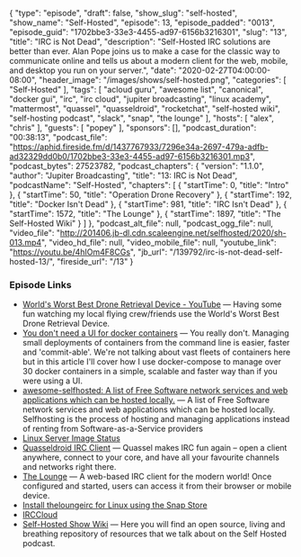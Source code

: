 {
  "type": "episode",
  "draft": false,
  "show_slug": "self-hosted",
  "show_name": "Self-Hosted",
  "episode": 13,
  "episode_padded": "0013",
  "episode_guid": "1702bbe3-33e3-4455-ad97-6156b3216301",
  "slug": "13",
  "title": "IRC is Not Dead",
  "description": "Self-Hosted IRC solutions are better than ever. Alan Pope joins us to make a case for the classic way to communicate online and tells us about a modern client for the web, mobile, and desktop you run on your server.",
  "date": "2020-02-27T04:00:00-08:00",
  "header_image": "/images/shows/self-hosted.png",
  "categories": [
    "Self-Hosted"
  ],
  "tags": [
    "acloud guru",
    "awesome list",
    "canonical",
    "docker gui",
    "irc",
    "irc cloud",
    "jupiter broadcasting",
    "linux academy",
    "mattermost",
    "quassel",
    "quasseldroid",
    "rocketchat",
    "self-hosted wiki",
    "self-hosting podcast",
    "slack",
    "snap",
    "the lounge"
  ],
  "hosts": [
    "alex",
    "chris"
  ],
  "guests": [
    "popey"
  ],
  "sponsors": [],
  "podcast_duration": "00:38:13",
  "podcast_file": "https://aphid.fireside.fm/d/1437767933/7296e34a-2697-479a-adfb-ad32329dd0b0/1702bbe3-33e3-4455-ad97-6156b3216301.mp3",
  "podcast_bytes": 27523782,
  "podcast_chapters": {
    "version": "1.1.0",
    "author": "Jupiter Broadcasting",
    "title": "13: IRC is Not Dead",
    "podcastName": "Self-Hosted",
    "chapters": [
      {
        "startTime": 0,
        "title": "Intro"
      },
      {
        "startTime": 50,
        "title": "Operation Drone Recovery"
      },
      {
        "startTime": 192,
        "title": "Docker Isn't Dead"
      },
      {
        "startTime": 981,
        "title": "IRC Isn't Dead"
      },
      {
        "startTime": 1572,
        "title": "The Lounge"
      },
      {
        "startTime": 1897,
        "title": "The Self-Hosted Wiki"
      }
    ]
  },
  "podcast_alt_file": null,
  "podcast_ogg_file": null,
  "video_file": "http://201406.jb-dl.cdn.scaleengine.net/selfhosted/2020/sh-013.mp4",
  "video_hd_file": null,
  "video_mobile_file": null,
  "youtube_link": "https://youtu.be/4hIOm4F8CGs",
  "jb_url": "/139792/irc-is-not-dead-self-hosted-13/",
  "fireside_url": "/13"
}


### Episode Links

  * [World's Worst Best Drone Retrieval Device - YouTube](https://www.youtube.com/watch?v=42-Ti5ARX1I "World's Worst Best Drone Retrieval Device - YouTube") — Having some fun watching my local flying crew/friends use the World's Worst Best Drone Retrieval Device.
  * [You don't need a UI for docker containers](https://blog.ktz.me/p/080c5233-9ec2-4441-a72d-dbe5aa67fefd/ "You don't need a UI for docker containers") — You really don't. Managing small deployments of containers from the command line is easier, faster and 'commit-able'. We're not talking about vast fleets of containers here but in this article I'll cover how I use docker-compose to manage over 30 docker containers in a simple, scalable and faster way than if you were using a UI.
  * [awesome-selfhosted: A list of Free Software network services and web applications which can be hosted locally.](https://github.com/awesome-selfhosted/awesome-selfhosted "awesome-selfhosted: A list of Free Software network services and web applications which can be hosted locally.") — A list of Free Software network services and web applications which can be hosted locally. Selfhosting is the process of hosting and managing applications instead of renting from Software-as-a-Service providers
  * [Linux Server Image Status](https://fleet.linuxserver.io/ "Linux Server Image Status")
  * [Quasseldroid IRC Client](https://quasseldroid.info/ "Quasseldroid IRC Client") — Quassel makes IRC fun again – open a client anywhere, connect to your core, and have all your favourite channels and networks right there.
  * [The Lounge](https://thelounge.chat/ "The Lounge") — A web-based IRC client for the modern world! Once configured and started, users can access it from their browser or mobile device.
  * [Install theloungeirc for Linux using the Snap Store](https://snapcraft.io/theloungeirc "Install theloungeirc for Linux using the Snap Store")
  * [IRCCloud](https://www.irccloud.com "IRCCloud")
  * [Self-Hosted Show Wiki](https://selfhostedshow.github.io/wiki/ "Self-Hosted Show Wiki") — Here you will find an open source, living and breathing repository of resources that we talk about on the Self Hosted podcast.


